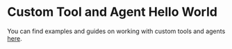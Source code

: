 # Custom Tool and Agent Hello World
You can find examples and guides on working with custom tools and agents [here](https://glair.gitbook.io/hello-world/examples/custom-tool-and-agent).
